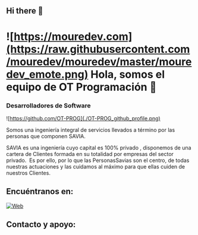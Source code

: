 ## Hi there 👋
# ![https://mouredev.com](https://raw.githubusercontent.com/mouredev/mouredev/master/mouredev_emote.png) Hola, somos el equipo de OT Programación 👋
### Desarrolladores de Software

![https://github.com/OT-PROG](./OT-PROG_github_profile.png)

Somos una ingeniería integral de servicios llevados a término por las personas que componen SAVIA.

SAVIA es una ingeniería cuyo capital es 100% privado , disponemos de una cartera de Clientes formada en su totalidad por empresas del sector privado.
‍
Es por ello, por lo que las PersonasSavias son el centro, de todas nuestras actuaciones y las cuidamos al máximo para que ellas cuiden de nuestros Clientes.

## Encuéntranos en:

[![Web](https://cdn.prod.website-files.com/62a954c66356c918f6542a74/63cdb6148a1d4b4abf265fdf_logo-savia.svg)](https://www.gruposavia.eu/)

## Contacto y apoyo:


